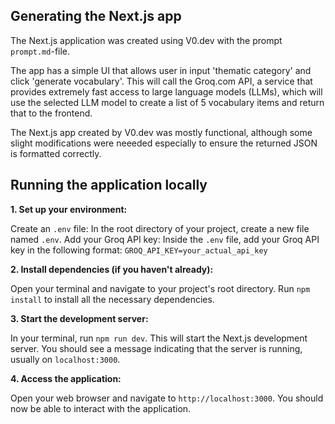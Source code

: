 ## Generating the Next.js app

The Next.js application was created using V0.dev with the prompt ``prompt.md``-file. 

The app has a simple UI that allows user in input 'thematic category' and click 'generate vocabulary'. This will call the Groq.com API, a service that provides extremely fast access to large language models (LLMs), which will use the selected LLM model to create a list of 5 vocabulary items and return that to the frontend.

The Next.js app created by V0.dev was mostly functional, although some slight modifications were neeeded 
especially to ensure the returned JSON is formatted correctly. 


## Running the application locally

**1. Set up your environment:**

Create an `.env` file: In the root directory of your project, create a new file named `.env`.
Add your Groq API key: Inside the `.env` file, add your Groq API key in the following format:
    ```
    GROQ_API_KEY=your_actual_api_key
    ```

**2. Install dependencies (if you haven't already):**

Open your terminal and navigate to your project's root directory.
Run `npm install` to install all the necessary dependencies.

**3. Start the development server:**

In your terminal, run `npm run dev`.
This will start the Next.js development server. You should see a message indicating that the server is running, usually on `localhost:3000`.

**4. Access the application:**

Open your web browser and navigate to `http://localhost:3000`.
You should now be able to interact with the application.
